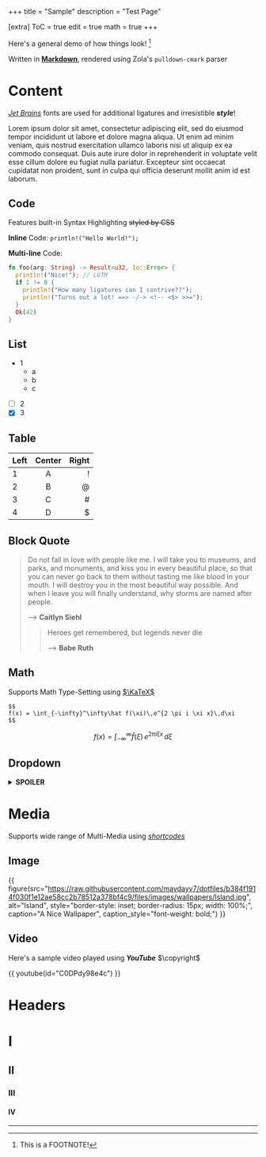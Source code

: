+++
title = "Sample"
description = "Test Page"

[extra]
ToC = true
edit = true
math = true
+++

Here's a general demo of how things look! [^1]

Written in [**Markdown**](https://www.markdownguide.org/), rendered using Zola's `pulldown-cmark` parser

# Content

[_Jet Brains_](https://www.jetbrains.com/lp/mono/) fonts are used for additional ligatures and irresistible **_style_**!

Lorem ipsum dolor sit amet, consectetur adipiscing elit, sed do eiusmod tempor incididunt ut labore et dolore magna aliqua. Ut enim ad minim veniam, quis nostrud exercitation ullamco laboris nisi ut aliquip ex ea commodo consequat. Duis aute irure dolor in reprehenderit in voluptate velit esse cillum dolore eu fugiat nulla pariatur. Excepteur sint occaecat cupidatat non proident, sunt in culpa qui officia deserunt mollit anim id est laborum.

## Code

Features built-in Syntax Highlighting ~~styled by CSS~~

**Inline** Code: `println!("Hello World!");`

**Multi-line** Code:

```rs
fn foo(arg: String) -> Result<u32, Io::Error> {
  println!("Nice!"); // LGTM
  if 1 != 0 {
    println!("How many ligatures can I contrive??");
    println!("Turns out a lot! ==> -/-> <!-- <$> >>=");
  }
  Ok(42)
}
```

## List

- 1
  - a
  - b
  - c
- [ ] 2
- [x] 3

## Table

| Left | Center | Right |
| :--- | :----: | ----: |
| 1    |   A    |     ! |
| 2    |   B    |     @ |
| 3    |   C    |     # |
| 4    |   D    |     $ |

## Block Quote

> Do not fall in love with people like me. I will take you to museums, and parks, and monuments, and kiss you in every beautiful place, so that you can never go back to them without tasting me like blood in your mouth. I will destroy you in the most beautiful way possible. And when I leave you will finally understand, why storms are named after people.
>
> --> **Caitlyn Siehl**
>
> > Heroes get remembered, but legends never die
> >
> > --> **Babe Ruth**

## Math

Supports Math Type-Setting using [$\KaTeX$](http://khan.github.io/KaTeX/)

```
$$
f(x) = \int_{-\infty}^\infty\hat f(\xi)\,e^{2 \pi i \xi x}\,d\xi
$$
```

$$
f(x) = \int_{-\infty}^\infty\hat f(\xi)\,e^{2 \pi i \xi x}\,d\xi
$$

## Dropdown

<details>
<summary><b>SPOILER</b></summary>

I'm not a fool to be fooled by a fool, you fool ;)

</details>

# Media

Supports wide range of Multi-Media using [_shortcodes_](https://www.getzola.org/documentation/content/shortcodes/)

## Image

{{ figure(src="https://raw.githubusercontent.com/maydayv7/dotfiles/b384f1914f030f1e12ae58cc2b78512a378bf4c9/files/images/wallpapers/Island.jpg", alt="Island", style="border-style: inset; border-radius: 15px; width: 100%;", caption="A Nice Wallpaper", caption_style="font-weight: bold;") }}

## Video

Here's a sample video played using **_YouTube_** $\copyright$

{{ youtube(id="C0DPdy98e4c") }}

# Headers

# I

## II

### III

#### IV

---

[^1]: This is a FOOTNOTE!
